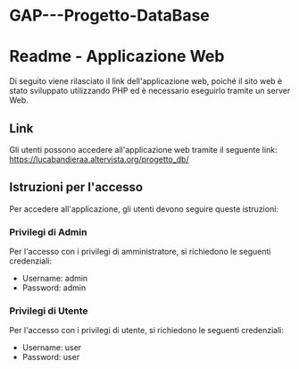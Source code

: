 # GAP---Progetto-DataBase
# Readme - Applicazione Web

Di seguito viene rilasciato il link dell'applicazione web, poiché il sito web è stato sviluppato utilizzando PHP ed è necessario eseguirlo tramite un server Web.

## Link
Gli utenti possono accedere all'applicazione web tramite il seguente link:
https://lucabandieraa.altervista.org/progetto_db/

## Istruzioni per l'accesso
Per accedere all'applicazione, gli utenti devono seguire queste istruzioni:

### Privilegi di Admin
Per l'accesso con i privilegi di amministratore, si richiedono le seguenti credenziali:
- Username: admin
- Password: admin

### Privilegi di Utente
Per l'accesso con i privilegi di utente, si richiedono le seguenti credenziali:
- Username: user
- Password: user

